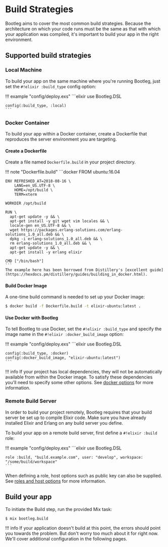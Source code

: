 # Build Strategies

Bootleg aims to cover the most common build strategies. Because the architecture on which your code runs must be the same as that with which your application was compiled, it's important to build your app in the right environment.

## Supported build strategies

### Local Machine

To build your app on the same machine where you're running Bootleg, just set the `#!elixir :build_type` config option:

!!! example "config/deploy.exs"
    ```elixir
    use Bootleg.DSL

    config(:build_type, :local)
    ```

### Docker Container

To build your app within a Docker container, create a Dockerfile that reproduces the server environment you are targeting.

#### Create a Dockerfile

Create a file named `Dockerfile.build` in your project directory.

!!! note "Dockerfile.build"
    ```docker
    FROM ubuntu:16.04

    ENV REFRESHED_AT=2018-08-16 \
        LANG=en_US.UTF-8 \
        HOME=/opt/build \
        TERM=xterm

    WORKDIR /opt/build

    RUN \
      apt-get update -y && \
      apt-get install -y git wget vim locales && \
      locale-gen en_US.UTF-8 && \
      wget https://packages.erlang-solutions.com/erlang-solutions_1.0_all.deb && \
      dpkg -i erlang-solutions_1.0_all.deb && \
      rm erlang-solutions_1.0_all.deb && \
      apt-get update -y && \
      apt-get install -y erlang elixir

    CMD ["/bin/bash"]
    ```
    The example here has been borrowed from Distillery's [excellent guide](https://hexdocs.pm/distillery/guides/building_in_docker.html).

#### Build Docker Image

A one-time build command is needed to set up your Docker image:

```sh
$ docker build -f Dockerfile.build -t elixir-ubuntu:latest .
```

#### Use Docker with Bootleg

To tell Bootleg to use Docker, set the `#!elixir :build_type` and specify the image name in the `#!elixir :docker_build_image` option:

!!! example "config/deploy.exs"
    ```elixir
    use Bootleg.DSL

    config(:build_type, :docker)
    config(:docker_build_image, "elixir-ubuntu:latest")
    ```

!!! info
    If your project has local dependencies, they will not be automatically available from within the Docker image. To satisfy these dependencies you'll need to specify some other options. See [docker options](/reference/docker.md) for more information.

### Remote Build Server

In order to build your project remotely, Bootleg requires that your build server be set up to compile Elixir code. Make sure you have already installed Elixir and Erlang on any build server you define.

To build your app on a remote build server, first define a `#!elixir :build` role:

!!! example "config/deploy.exs"
    ```elixir
    use Bootleg.DSL

    role :build, "build.example.com", user: "develop", workspace: "/some/build/workspace"
    ```

When defining a role, host options such as public key can also be supplied. See [roles and host options](roles.md) for more information.

## Build your app

To initiate the Build step, run the provided Mix task:

```sh
$ mix bootleg.build
```

!!! info
    If your application doesn't build at this point, the errors should point you towards the problem. But don't worry too much about it for right now. We'll cover additional configuration in the following pages.


